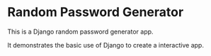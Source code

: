 # Random Password Generator   

This is a Django random password generator app.

It demonstrates the basic use of Django to create a interactive app.